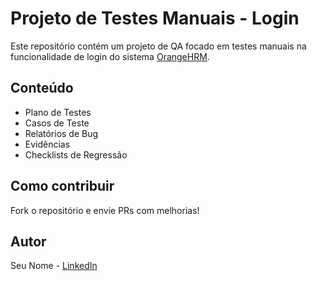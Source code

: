 # Projeto de Testes Manuais - Login

Este repositório contém um projeto de QA focado em testes manuais na funcionalidade de login do sistema [OrangeHRM](https://opensource-demo.orangehrmlive.com).

## Conteúdo
- Plano de Testes
- Casos de Teste
- Relatórios de Bug
- Evidências
- Checklists de Regressão

## Como contribuir
Fork o repositório e envie PRs com melhorias!

## Autor
Seu Nome - [LinkedIn](https://linkedin.com/in/seu-perfil)
